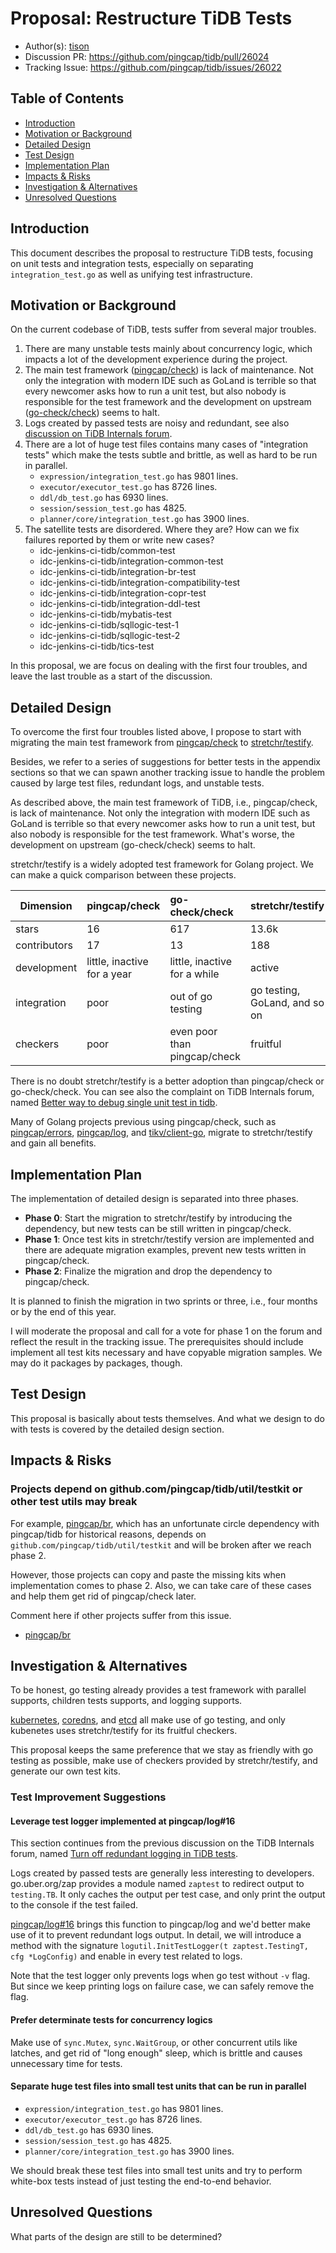 # Proposal: Restructure TiDB Tests

- Author(s): [tison](http://github.com/tisonkun)
- Discussion PR: https://github.com/pingcap/tidb/pull/26024
- Tracking Issue: https://github.com/pingcap/tidb/issues/26022

## Table of Contents

* [Introduction](#introduction)
* [Motivation or Background](#motivation-or-background)
* [Detailed Design](#detailed-design)
* [Test Design](#test-design)
* [Implementation Plan](#implementation-plan)
* [Impacts & Risks](#impacts--risks)
* [Investigation & Alternatives](#investigation--alternatives)
* [Unresolved Questions](#unresolved-questions)

## Introduction

This document describes the proposal to restructure TiDB tests, focusing on unit tests and integration tests, especially on separating `integration_test.go` as well as unifying test infrastructure.

## Motivation or Background

On the current codebase of TiDB, tests suffer from several major troubles.

1. There are many unstable tests mainly about concurrency logic, which impacts a lot of the development experience during the project.
2. The main test framework ([pingcap/check](http://github.com/pingcap/check)) is lack of maintenance. Not only the integration with modern IDE such as GoLand is terrible so that every newcomer asks how to run a unit test, but also nobody is responsible for the test framework and the development on upstream ([go-check/check](https://github.com/go-check/check)) seems to halt.
3. Logs created by passed tests are noisy and redundant, see also [discussion on TiDB Internals forum](https://internals.tidb.io/t/topic/48).
4. There are a lot of huge test files contains many cases of "integration tests" which make the tests subtle and brittle, as well as hard to be run in parallel.
    * `expression/integration_test.go` has 9801 lines.
    * `executor/executor_test.go` has 8726 lines.
    * `ddl/db_test.go` has 6930 lines.
    * `session/session_test.go` has 4825.
    * `planner/core/integration_test.go` has 3900 lines.
5. The satellite tests are disordered. Where they are? How can we fix failures reported by them or write new cases?
    * idc-jenkins-ci-tidb/common-test
    * idc-jenkins-ci-tidb/integration-common-test 
    * idc-jenkins-ci-tidb/integration-br-test
    * idc-jenkins-ci-tidb/integration-compatibility-test
    * idc-jenkins-ci-tidb/integration-copr-test
    * idc-jenkins-ci-tidb/integration-ddl-test
    * idc-jenkins-ci-tidb/mybatis-test
    * idc-jenkins-ci-tidb/sqllogic-test-1
    * idc-jenkins-ci-tidb/sqllogic-test-2
    * idc-jenkins-ci-tidb/tics-test

In this proposal, we are focus on dealing with the first four troubles, and leave the last trouble as a start of the discussion.

## Detailed Design

To overcome the first four troubles listed above, I propose to start with migrating the main test framework from [pingcap/check](http://github.com/pingcap/check) to [stretchr/testify](https://github.com/stretchr/testify).

Besides, we refer to a series of suggestions for better tests in the appendix sections so that we can spawn another tracking issue to handle the problem caused by large test files, redundant logs, and unstable tests.

As described above, the main test framework of TiDB, i.e., pingcap/check, is lack of maintenance. Not only the integration with modern IDE such as GoLand is terrible so that every newcomer asks how to run a unit test, but also nobody is responsible for the test framework. What's worse, the development on upstream (go-check/check) seems to halt.

stretchr/testify is a widely adopted test framework for Golang project. We can make a quick comparison between these projects.

| Dimension    | pingcap/check               | go-check/check               | stretchr/testify              |
| ------------ | :-------------------------- | :--------------------------- | :---------------------------- |
| stars        | 16                          | 617                          | 13.6k                         |
| contributors | 17                          | 13                           | 188                           |
| development  | little, inactive for a year | little, inactive for a while | active                        |
| integration  | poor                        | out of go testing            | go testing, GoLand, and so on |
| checkers     | poor                        | even poor than pingcap/check | fruitful                      |

There is no doubt stretchr/testify is a better adoption than pingcap/check or go-check/check. You can see also the complaint on TiDB Internals forum, named [Better way to debug single unit test in tidb](https://internals.tidb.io/t/topic/141).

Many of Golang projects previous using pingcap/check, such as [pingcap/errors](https://github.com/pingcap/errors), [pingcap/log](https://github.com/pingcap/log), and [tikv/client-go](https://github.com/tikv/client-go), migrate to stretchr/testify and gain all benefits.

## Implementation Plan

The implementation of detailed design is separated into three phases.

* **Phase 0**: Start the migration to stretchr/testify by introducing the dependency, but new tests can be still written in pingcap/check.
* **Phase 1**: Once test kits in stretchr/testify version are implemented and there are adequate migration examples, prevent new tests written in pingcap/check.
* **Phase 2**: Finalize the migration and drop the dependency to pingcap/check.

It is planned to finish the migration in two sprints or three, i.e., four months or by the end of this year.

I will moderate the proposal and call for a vote for phase 1 on the forum and reflect the result in the tracking issue. The prerequisites should include implement all test kits necessary and have copyable migration samples. We may do it packages by packages, though.

## Test Design

This proposal is basically about tests themselves. And what we design to do with tests is covered by the detailed design section.

## Impacts & Risks

### Projects depend on github.com/pingcap/tidb/util/testkit or other test utils may break

For example, [pingcap/br](http://github.com/pingcap/br), which has an unfortunate circle dependency with pingcap/tidb for historical reasons, depends on `github.com/pingcap/tidb/util/testkit` and will be broken after we reach phase 2.

However, those projects can copy and paste the missing kits when implementation comes to phase 2. Also, we can take care of these cases and help them get rid of pingcap/check later.

Comment here if other projects suffer from this issue.

* [pingcap/br](http://github.com/pingcap/br)

## Investigation & Alternatives

To be honest, go testing already provides a test framework with parallel supports, children tests supports, and logging supports.

[kubernetes](https://github.com/kubernetes/kubernetes), [coredns](https://github.com/coredns/coredns), and [etcd](https://github.com/etcd-io/etcd) all make use of go testing, and only kubenetes uses stretchr/testify for its fruitful checkers.

This proposal keeps the same preference that we stay as friendly with go testing as possible, make use of checkers provided by stretchr/testify, and generate our own test kits.

### Test Improvement Suggestions

#### Leverage test logger implemented at pingcap/log#16

This section continues from the previous discussion on the TiDB Internals forum, named [Turn off redundant logging in TiDB tests](https://internals.tidb.io/t/topic/48).

Logs created by passed tests are generally less interesting to developers. go.uber.org/zap provides a module named `zaptest` to redirect output to `testing.TB`. It only caches the output per test case, and only print the output to the console if the test failed.

[pingcap/log#16](https://github.com/pingcap/log/pull/16) brings this function to pingcap/log and we'd better make use of it to prevent redundant logs output. In detail, we will introduce a method with the signature `logutil.InitTestLogger(t zaptest.TestingT, cfg *LogConfig)` and enable in every test related to logs.

Note that the test logger only prevents logs when go test without `-v` flag. But since we keep printing logs on failure case, we can safely remove the flag.

#### Prefer determinate tests for concurrency logics

Make use of `sync.Mutex`, `sync.WaitGroup`, or other concurrent utils like latches, and get rid of "long enough" sleep, which is brittle and causes unnecessary time for tests.

#### Separate huge test files into small test units that can be run in parallel

* `expression/integration_test.go` has 9801 lines.
* `executor/executor_test.go` has 8726 lines.
* `ddl/db_test.go` has 6930 lines.
* `session/session_test.go` has 4825.
* `planner/core/integration_test.go` has 3900 lines.

We should break these test files into small test units and try to perform white-box tests instead of just testing the end-to-end behavior.

## Unresolved Questions

What parts of the design are still to be determined?
